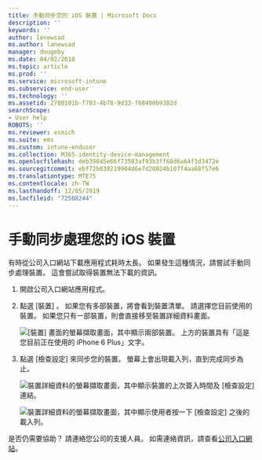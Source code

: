 ```yaml
---
title: 手動同步您的 iOS 裝置 | Microsoft Docs
description: ''
keywords: ''
author: lenewsad
ms.author: lanewsad
manager: dougeby
ms.date: 04/02/2018
ms.topic: article
ms.prod: ''
ms.service: microsoft-intune
ms.subservice: end-user
ms.technology: ''
ms.assetid: 2780101b-f703-4b78-9d33-f68490b9382d
searchScope:
- User help
ROBOTS: ''
ms.reviewer: esmich
ms.suite: ems
ms.custom: intune-enduser
ms.collection: M365-identity-device-management
ms.openlocfilehash: deb39845e66f73503af93b3ff68d6a64f1d3472e
ms.sourcegitcommit: ebf72b038219904d6e7d20024b107f4aa68f57e6
ms.translationtype: MTE75
ms.contentlocale: zh-TW
ms.lasthandoff: 12/05/2019
ms.locfileid: "72508244"
---
```

# <a name="sync-your-ios-device-manually"></a>手動同步處理您的 iOS 裝置

有時從公司入口網站下載應用程式耗時太長。 如果發生這種情況，請嘗試手動同步處理裝置。 這會嘗試取得裝置無法下載的資訊。

1. 開啟公司入口網站應用程式。

2. 點選 [裝置]  。 如果您有多部裝置，將會看到裝置清單。 請選擇您目前使用的裝置。 如果您只有一部裝置，則會直接移至裝置詳細資料畫面。

    ![[裝置] 畫面的螢幕擷取畫面，其中顯示兩部裝置。 上方的裝置具有「這是您目前正在使用的 iPhone 6 Plus」文字。](/intune-user-help/media/ios_sync_1_CP_after_1804.png)

3. 點選 [檢查設定]  來同步您的裝置。 螢幕上會出現載入列，直到完成同步為止。

    ![裝置詳細資料的螢幕擷取畫面，其中顯示裝置的上次簽入時間及 [檢查設定] 連結。](/intune-user-help/media/ios_sync_2_CP_after_1804.png)  

   ![裝置詳細資料的螢幕擷取畫面，其中顯示使用者按一下 [檢查設定] 之後的載入列。](/intune-user-help/media/ios_sync_3_CP-after_1804.png)

是否仍需要協助？ 請連絡您公司的支援人員。 如需連絡資訊，請查看[公司入口網站](https://go.microsoft.com/fwlink/?linkid=2010980)。

